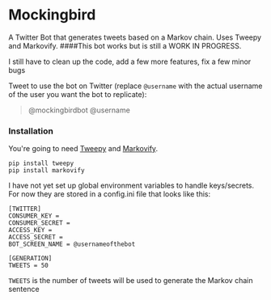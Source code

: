 # Mockingbird
A Twitter Bot that generates tweets based on a Markov chain. Uses Tweepy and Markovify.
####This bot works but is still a WORK IN PROGRESS. 

I still have to clean up the code, add a few more features, fix a few minor bugs

Tweet to use the bot on Twitter (replace `@username` with the actual username of the user you want the bot to replicate):
>@mockingbirdbot @username

### Installation
You're going to need [Tweepy](https://github.com/tweepy/tweepy) and [Markovify](https://github.com/jsvine/markovify).

```
pip install tweepy
pip install markovify
```

I have not yet set up global environment variables to handle keys/secrets. For now they are stored in a config.ini file that looks like this:

```
[TWITTER]
CONSUMER_KEY = 
CONSUMER_SECRET = 
ACCESS_KEY = 
ACCESS_SECRET = 
BOT_SCREEN_NAME = @usernameofthebot

[GENERATION]
TWEETS = 50
```

`TWEETS` is the number of tweets will be used to generate the Markov chain sentence
